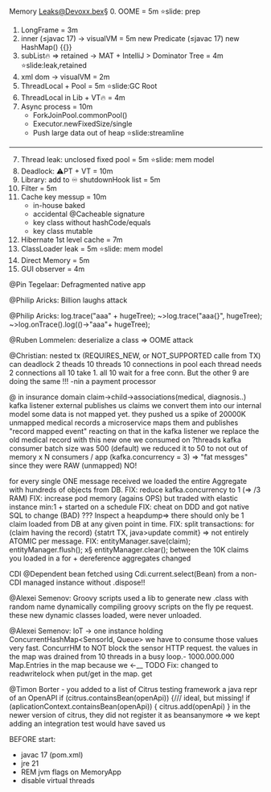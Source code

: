 Memory Leaks@Devoxx.bex§
0. OOME = 5m ⭐️slide: prep
1. LongFrame = 3m
2. inner (≤javac 17)  -> visualVM = 5m
    new Predicate (≤javac 17)
    new HashMap() {{}}
3. subList🔥 => retained -> MAT + IntelliJ > Dominator Tree = 4m ⭐️slide:leak,retained
4. xml dom -> visualVM = 2m
5. ThreadLocal + Pool = 5m ⭐️slide:GC Root
5. ThreadLocal in Lib + VT🔥 = 4m
6. Async process = 10m
    - ForkJoinPool.commonPool()
    - Executor.newFixedSize/single
    - Push large data out of heap ⭐️slide:streamline
-------------
7. Thread leak: unclosed fixed pool = 5m ⭐️slide: mem model
8. Deadlock: ⚠️PT + VT = 10m
10. Library: add to ♾️ shutdownHook list = 5m
11. Filter = 5m
12. Cache key messup = 10m
    - in-house baked
    - accidental @Cacheable signature
    - key class without hashCode/equals
    - key class mutable
13. Hibernate 1st level cache = 7m
14. ClassLoader leak = 5m ⭐️slide: mem model
15. Direct Memory = 5m
16. GUI observer = 4m



@Pin Tegelaar: Defragmented native app

@Philip Aricks: Billion laughs attack

@Philip Aricks: log.trace("aaa" + hugeTree);
    ~>log.trace("aaa{}", hugeTree);
    ~>log.onTrace().log(()->"aaa"+ hugeTree);

@Ruben Lommelen: deserialize a class => OOME attack

@Christian: nested tx (REQUIRES_NEW, or NOT_SUPPORTED calle from TX) can deadlock 2 theads 
10 threads 
10 connections in pool
each thread needs 2 connections
all 10 take 1.
all 10 wait for a free conn. But the other 9 are doing the same
!!! -nin a payment processor


@ in  insurance domain
 claim->child->associations(medical, diagnosis..)
 kafka listener
 external publishes us claims
 we convert them into our internal model
 some data is not mapped yet.
 they pushed us a spike of 20000K unmapped medical records
 a microservice maps them and publishes "record mapped event"
 reacting on that in the kafka listener we replace the old medical record with this new one 
 we consumed on ?threads
 kafka consumer batch size was 500 (default) we reduced it to 50 
 to not out of memory x N consumers / app (kafka.concurrency = 3)
 => "fat messges" since they were RAW (unmapped) NO!

for every single ONE message received we loaded the entire Aggregate with hundreds of objects from DB.
FIX: reduce kafka.concurrency to 1 (=> /3 RAM)
FIX: increase pod memory (agains OPS) but traded with elastic instance min:1 + started on a schedule
FIX: cheat on DDD and got native SQL to change (BAD)
??? Inspect a heapdump=> there should only be 1 claim loaded from DB at any given point in time.
FIX: split transactions: for (claim having the record) {statrt TX, java>update commit} => not entirely ATOMIC per message.
FIX:
 entityManager.save(claim);
entityManager.flush(); x§
entityManager.clear(); between the 10K claims you loaded in a for + dereference aggregates changed



CDI @Dependent bean fetched using Cdi.current.select(Bean) from a non-CDI managed instance without .dispose!!



@Alexei Semenov: Groovy scripts used a lib to generate new .class with random name dynamically compiling groovy scripts on the fly pe request.
these new dynamic classes loaded, were never unloaded.


@Alexei Semenov: IoT -> one instance holding ConcurrentHashMap<SensorId, Queue<Values>> we have to consume those values very fast.
ConcurrHM to NOT block the sensor HTTP request.
the values in the map was drained from 10 threads in a busy loop.-
1000.000.000 Map.Entries in the map because we <-__ TODO 
Fix: changed to readwritelock when put/get in the map.
get


@Timon Borter -
you added to a list of Citrus testing framework a java repr of an OpenAPI
if (citrus.containsBean(openApi)) {/// ideal, but missing!
if (aplicationContext.containsBean(openApi)) {
    citrus.add(openApi)
}
in the newer version of citrus, they did not register it as beansanymore => we kept adding 
an integration test would have saved us 


BEFORE start:
- javac 17 (pom.xml)
- jre 21
- REM jvm flags on MemoryApp
- disable virtual threads
